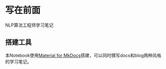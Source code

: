 # 写在前面

NLP算法工程师学习笔记

## 搭建工具

本Notebook使用[Material for MkDocs](https://squidfunk.github.io/mkdocs-material/)搭建，可以同时撰写docs和blog两种风格的学习笔记。
